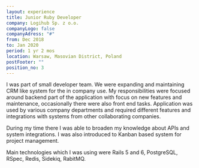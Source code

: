 ```yaml
---
layout: experience
title: Junior Ruby Developer
company: Logihub Sp. z o.o.
companyLogo: false
companyAdress: "#"
from: Dec 2018
to: Jan 2020
period: 1 yr 2 mos
location: Warsaw, Masovian District, Poland
postFooter: ""
position_no: 3
---
```


I was part of small developer team. We were expanding and maintaining CRM like system for the in company use. My responsibilities were focused around backend part of the application with focus on new features and maintenance,  occasionally there were also front end tasks. Application was used by various company departments and required different features and integrations with systems from other collaborating companies.

During my time there I was able to broaden my knowledge about APIs and system integrations. I was also introduced to Kanban based system for project management.

Main technologies which I was using were Rails 5 and 6, PostgreSQL, RSpec, Redis, Sidekiq, RabitMQ.



